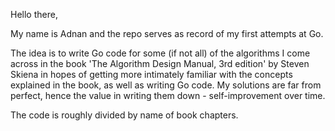 Hello there,

My name is Adnan and the repo serves as record of my first attempts at Go.

The idea is to write Go code for some (if not all) of the algorithms I come across in the book
'The Algorithm Design Manual, 3rd edition' by Steven Skiena in hopes of getting more intimately familiar with the
concepts explained in the book, as well as writing Go code.
My solutions are far from perfect, hence the value in writing them down - self-improvement over time.

The code is roughly divided by name of book chapters.